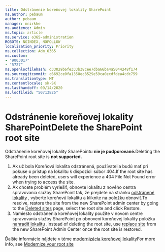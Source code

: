```yaml
---
title: Odstránenie koreňovej lokality SharePoint
ms.author: pebaum
author: pebaum
manager: mnirkhe
ms.audience: Admin
ms.topic: article
ms.service: o365-administration
ROBOTS: NOINDEX, NOFOLLOW
localization_priority: Priority
ms.collection: Adm_O365
ms.custom:
- "9003017"
- "5727"
ms.openlocfilehash: d33029b6fe333b38cee7dba66ba4a5044248f174
ms.sourcegitcommit: c6692ce0fa1358ec3529e59ca0ecdfdea4cdc759
ms.translationtype: MT
ms.contentlocale: sk-SK
ms.lasthandoff: 09/14/2020
ms.locfileid: "50713825"
---
```

# <a name="delete-the-sharepoint-root-site"></a><span data-ttu-id="cd361-102">Odstránenie koreňovej lokality SharePoint</span><span class="sxs-lookup"><span data-stu-id="cd361-102">Delete the SharePoint root site</span></span>

<span data-ttu-id="cd361-103">Odstránenie koreňovej lokality SharePointu  **nie je podporované.**</span><span class="sxs-lookup"><span data-stu-id="cd361-103">Deleting the SharePoint root site is  **not supported.**</span></span>

1.  <span data-ttu-id="cd361-104">Ak už bola Koreňová lokalita odstránená, používatelia budú mať pri pokuse o prístup na lokalitu k dispozícii súbor 404.</span><span class="sxs-lookup"><span data-stu-id="cd361-104">If the root site has already been deleted, users will experience a  404 File Not Found  error when trying to access the site.</span></span>
2.  <span data-ttu-id="cd361-105">Ak chcete problém vyriešiť, obnovte lokalitu z nového centra spravovania služby SharePoint tak, že prejdete na stránku  [odstránené lokality](https://admin.microsoft.com/sharepoint?page=recycleBin&modern=true)  , vyberte koreňovú lokalitu a kliknite na položku obnoviť.</span><span class="sxs-lookup"><span data-stu-id="cd361-105">To resolve, restore the site  from the new SharePoint admin center by going to the  [Deleted sites](https://admin.microsoft.com/sharepoint?page=recycleBin&modern=true)  page, select the root site and click  Restore.</span></span>
3.  <span data-ttu-id="cd361-106">Namiesto odstránenia koreňovej lokality použite v novom centre spravovania služby SharePoint po obnovení koreňovej lokality položku [nahradiť lokalitu](https://docs.microsoft.com/sharepoint/modern-root-site#replace-your-root-site)  .</span><span class="sxs-lookup"><span data-stu-id="cd361-106">Instead of deleting the root site, use [replace site](https://docs.microsoft.com/sharepoint/modern-root-site#replace-your-root-site)  from the new SharePoint Admin Center once the root site is restored.</span></span>

<span data-ttu-id="cd361-107">Ďalšie informácie nájdete v téme [modernizácia koreňovej lokality](https://docs.microsoft.com/sharepoint/modern-root-site)</span><span class="sxs-lookup"><span data-stu-id="cd361-107">For more info, see [Modernize your root site](https://docs.microsoft.com/sharepoint/modern-root-site)</span></span>